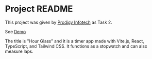 # Project README

This project was given by [Prodigy Infotech](https://prodigyinfotech.dev/) as Task 2.

See [Demo](https://hourglass.tilak-thapa.com.np/)

The title is "Hour Glass" and it is a timer app made with Vite.js, React, TypeScript, and Tailwind CSS. It functions as a stopwatch and can also measure laps.

